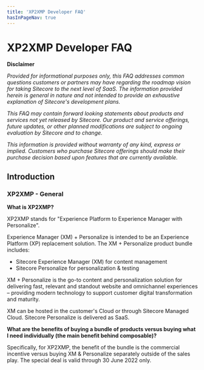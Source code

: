 ```yaml
---
title: 'XP2XMP Developer FAQ'
hasInPageNav: true
---
```

# **XP2XMP Developer FAQ**

**Disclaimer**

*Provided for informational purposes only, this FAQ addresses common questions customers or partners may have regarding the roadmap vision for taking Sitecore to the next level of SaaS. The information provided herein is general in nature and not intended to provide an exhaustive explanation of Sitecore&#39;s development plans.*

*This FAQ may contain forward looking statements about products and services not yet released by Sitecore. Our product and service offerings, future updates, or other planned modifications are subject to ongoing evaluation by Sitecore and to change.*

*This information is provided without warranty of any kind, express or implied. Customers who purchase Sitecore offerings should make their purchase decision based upon features that are currently available.*

## Introduction

### XP2XMP - General

**What is XP2XMP?**

XP2XMP stands for &quot;Experience Platform to Experience Manager with Personalize&quot;.

Experience Manager (XM) + Personalize is intended to be an Experience Platform (XP) replacement solution. The XM + Personalize product bundle includes:

- Sitecore Experience Manager (XM) for content management
- Sitecore Personalize for personalization &amp; testing

XM + Personalize is the go-to content and personalization solution for delivering fast, relevant and standout website and omnichannel experiences – providing modern technology to support customer digital transformation and maturity.

XM can be hosted in the customer&#39;s Cloud or through Sitecore Managed Cloud. Sitecore Personalize is delivered as SaaS.

**What are the benefits of buying a bundle of products versus buying what I need individually (the main benefit behind composable)?**

Specifically, for XP2XMP, the benefit of the bundle is the commercial incentive versus buying XM &amp; Personalize separately outside of the sales play. The special deal is valid through 30 June 2022 only.
